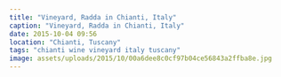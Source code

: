 ```yaml
---
title: "Vineyard, Radda in Chianti, Italy"
caption: "Vineyard, Radda in Chianti, Italy"
date: 2015-10-04 09:56
location: "Chianti, Tuscany"
tags: "chianti wine vineyard italy tuscany"
image: assets/uploads/2015/10/00a6dee8c0cf97b04ce56843a2ffba8e.jpg
---
```

